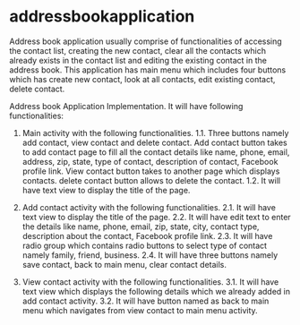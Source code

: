 # addressbookapplication

Address book application usually comprise of functionalities of accessing the contact list, creating the new contact, clear all the contacts which already exists in the contact list and editing the existing contact in the address book. 
This application has main menu which includes four buttons which has create new contact, look at all contacts, edit existing contact, delete contact.


Address book Application Implementation. It will have following functionalities:

1.	Main activity with the following functionalities.
1.1.	Three buttons namely add contact, view contact and delete contact. Add contact button takes to add contact page to fill all the contact details like name, phone, email, address, zip, state, type of contact, description of contact, Facebook profile link. View contact button takes to another page which displays contacts. delete contact button allows to delete the contact.
1.2.	It will have text view to display the title of the page.

2.	Add contact activity with the following functionalities. 
2.1.	It will have text view to display the title of the page.
2.2.	It will have edit text to enter the details like name, phone, email, zip, state, city, contact type, description about the contact, Facebook profile link.
2.3.	It will have radio group which contains radio buttons to select type of contact namely family, friend, business.
2.4.	It will have three buttons namely save contact, back to main menu, clear contact details. 
3.	View contact activity with the following functionalities. 
3.1.	It will have text view which displays the following details which we already added in add contact activity.
3.2.	It will have button named as back to main menu which navigates from view contact to main menu activity.

